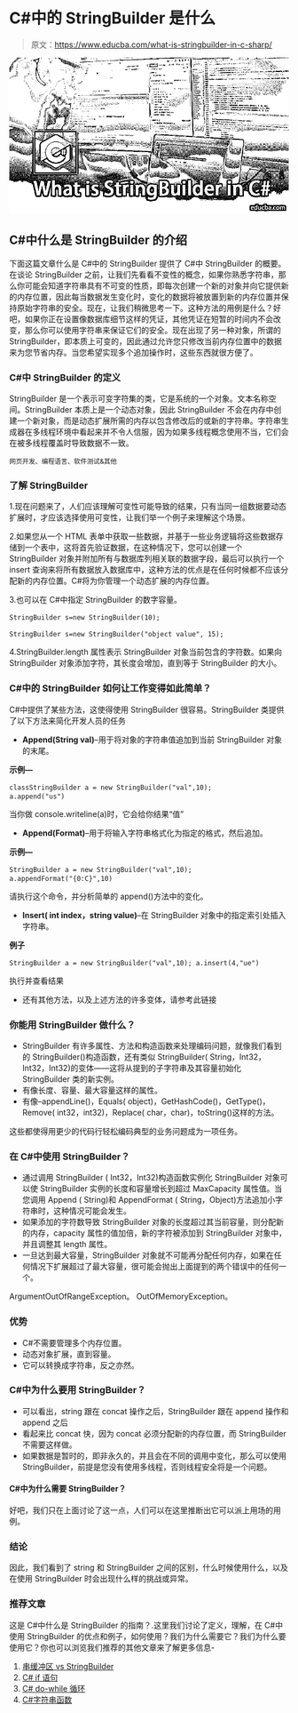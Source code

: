 # C#中的 StringBuilder 是什么

> 原文：<https://www.educba.com/what-is-stringbuilder-in-c-sharp/>

![What-is-StringBuilder-in-C-sharp](img/df876b7f223db2f57982ad3a1440ce36.png)



## C#中什么是 StringBuilder 的介绍

下面这篇文章什么是 C#中的 StringBuilder 提供了 C#中 StringBuilder 的概要。在谈论 StringBuilder 之前，让我们先看看不变性的概念，如果你熟悉字符串，那么你可能会知道字符串具有不可变的性质，即每次创建一个新的对象并向它提供新的内存位置，因此每当数据发生变化时，变化的数据将被放置到新的内存位置并保持原始字符串的安全。现在，让我们稍微思考一下。这种方法的用例是什么？好吧，如果你正在设置像数据库细节这样的凭证，其他凭证在短暂的时间内不会改变，那么你可以使用字符串来保证它们的安全。现在出现了另一种对象，所谓的 StringBuilder，即本质上可变的，因此通过允许您只修改当前内存位置中的数据来为您节省内存。当您希望实现多个追加操作时，这些东西就很方便了。

### C#中 StringBuilder 的定义

StringBuilder 是一个表示可变字符集的类，它是系统的一个对象。文本名称空间。StringBuilder 本质上是一个动态对象，因此 StringBuilder 不会在内存中创建一个新对象，而是动态扩展所需的内存以包含修改后的或新的字符串。字符串生成器在多线程环境中看起来并不令人信服，因为如果多线程概念使用不当，它们会在被多线程覆盖时导致数据不一致。

<small>网页开发、编程语言、软件测试&其他</small>

### 了解 StringBuilder

1.现在问题来了，人们应该理解可变性可能导致的结果，只有当同一组数据要动态扩展时，才应该选择使用可变性，让我们举一个例子来理解这个场景。

2.如果您从一个 HTML 表单中获取一些数据，并基于一些业务逻辑将这些数据存储到一个表中，这将首先验证数据，在这种情况下，您可以创建一个 StringBuilder 对象并附加所有与数据库列相关联的数据字段，最后可以执行一个 insert 查询来将所有数据放入数据库中，这种方法的优点是在任何时候都不应该分配新的内存位置。C#将为你管理一个动态扩展的内存位置。

3.也可以在 C#中指定 StringBuilder 的数字容量。

```
StringBuilder s=new StringBuilder(10);
```

```
StringBuilder s=new StringBuilder("object value", 15);
```

4.StringBuilder.length 属性表示 StringBuilder 对象当前包含的字符数。如果向 StringBuilder 对象添加字符，其长度会增加，直到等于 StringBuilder 的大小。

### C#中的 StringBuilder 如何让工作变得如此简单？

C#中提供了某些方法，这使得使用 StringBuilder 很容易。StringBuilder 类提供了以下方法来简化开发人员的任务

*   **Append(String val)**–用于将对象的字符串值追加到当前 StringBuilder 对象的末尾。

**示例—**

```
classStringBuilder a = new StringBuilder("val",10);
a.append("us")
```

当你做 console.writeline(a)时，它会给你结果“值”

*   **Append(Format)**–用于将输入字符串格式化为指定的格式，然后追加。

**示例—**

```
StringBuilder a = new StringBuilder("val",10);
a.appendFormat("{0:C}",10)
```

请执行这个命令，并分析简单的 append()方法中的变化。

*   **Insert( int index，string value)**–在 StringBuilder 对象中的指定索引处插入字符串。

**例子**

```
StringBuilder a = new StringBuilder("val",10); a.insert(4,"ue")
```

执行并查看结果

*   还有其他方法，以及上述方法的许多变体，请参考此链接

### 你能用 StringBuilder 做什么？

*   StringBuilder 有许多属性、方法和构造函数来处理编码问题，就像我们看到的 StringBuilder()构造函数，还有类似 StringBuilder( String，Int32，Int32，Int32)的变体——这将从提到的子字符串及其容量初始化 StringBuilder 类的新实例。
*   有像长度、容量、最大容量这样的属性。
*   有像–appendLine()，Equals( object)，GetHashCode()，GetType()，Remove( int32，int32)，Replace( char，char)，toString()这样的方法。

这些都使得用更少的代码行轻松编码典型的业务问题成为一项任务。

### 在 C#中使用 StringBuilder？

*   通过调用 StringBuilder ( Int32，Int32)构造函数实例化 StringBuilder 对象可以使 StringBuilder 实例的长度和容量增长到超过 MaxCapacity 属性值。当您调用 Append ( String)和 AppendFormat ( String，Object)方法追加小字符串时，这种情况可能会发生。
*   如果添加的字符数导致 StringBuilder 对象的长度超过其当前容量，则分配新的内存，capacity 属性的值加倍，新的字符被添加到 StringBuilder 对象中，并且调整其 length 属性。
*   一旦达到最大容量，StringBuilder 对象就不可能再分配任何内存，如果在任何情况下扩展超过了最大容量，很可能会抛出上面提到的两个错误中的任何一个。

ArgumentOutOfRangeException。
OutOfMemoryException。

### 优势

*   C#不需要管理多个内存位置。
*   动态对象扩展，直到容量。
*   它可以转换成字符串，反之亦然。

### C#中为什么要用 StringBuilder？

*   可以看出，string 跟在 concat 操作之后，StringBuilder 跟在 append 操作和 append 之后
*   看起来比 concat 快，因为 concat 必须分配新的内存位置，而 StringBuilder 不需要这样做。
*   如果数据是暂时的，即非永久的，并且会在不同的调用中变化，那么可以使用 StringBuilder，前提是您没有使用多线程，否则线程安全将是一个问题。

#### C#中为什么需要 StringBuilder？

好吧，我们只在上面讨论了这一点，人们可以在这里推断出它可以派上用场的用例。

### 结论

因此，我们看到了 string 和 StringBuilder 之间的区别，什么时候使用什么，以及在使用 StringBuilder 时会出现什么样的挑战或异常。

### 推荐文章

这是 C#中什么是 StringBuilder 的指南？.这里我们讨论了定义，理解，在 C#中使用 StringBuilder 的优点和例子，如何使用？我们为什么需要它？我们为什么要使用它？你也可以浏览我们推荐的其他文章来了解更多信息-

1.  [串缓冲区 vs StringBuilder](https://www.educba.com/stringbuffer-vs-stringbuilder/)
2.  [C# if 语句](https://www.educba.com/c-sharp-if-statement/)
3.  [C# do-while 循环](https://www.educba.com/c-sharp-do-while-loop/)
4.  [C#字符串函数](https://www.educba.com/c-sharp-string-functions/)





